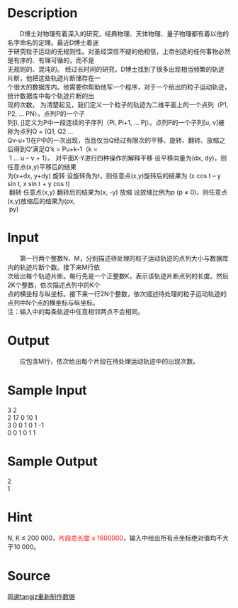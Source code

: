 
# Description

<div class="content"><p>　　D博士对物理有着深入的研究，经典物理、天体物理、量子物理都有着以他的名字命名的定理。最近D博士着迷<br/>
于研究粒子运动的无规则性。对圣经深信不疑的他相信，上帝创造的任何事物必然是有序的、有理可循的，而不是<br/>
无规则的、混沌的。 经过长时间的研究，D博士找到了很多出现相当频繁的轨迹片断，他把这些轨迹片断储存在一<br/>
个很大的数据库内。他需要你帮助他写一个程序，对于一个给出的粒子运动轨迹，统计数据库中每个轨迹片断的出<br/>
现的次数。 为清楚起见，我们定义一个粒子的轨迹为二维平面上的一个点列（P1, P2, … PN）。点列P的一个子<br/>
列[i, j]定义为P中一段连续的子序列（Pi, Pi+1, … Pj）。点列P的一个子列[u, v]被称为点列Q = (Q1, Q2 … <br/>
Qv-u+1)在P中的一次出现，当且仅当Q经过有限次的平移、旋转、翻转、放缩之后得到Q’满足Q’k = Pu+k-1（k =<br/>
 1 … u – v + 1）。 对平面X-Y进行四种操作的解释平移 设平移向量为(dx, dy)，则任意点(x,y)平移后的结果<br/>
为(x+dx, y+dy) 旋转 设旋转角为t，则任意点(x,y)旋转后的结果为 (x cos t – y sin t, x sin t + y cos t)<br/>
 翻转 任意点(x,y) 翻转后的结果为(x, -y) 放缩 设放缩比例为p (p ≠ 0)，则任意点(x,y)放缩后的结果为(px,<br/>
 py)</p></div>

# Input

<div class="content"><p>　　第一行两个整数N、M，分别描述待处理的粒子运动轨迹的点列大小与数据库内的轨迹片断个数。接下来M行依<br/>
次给出每个轨迹片断。每行先是一个正整数K，表示该轨迹片断点列的长度。然后2K个整数，依次描述点列中的K个<br/>
点的横坐标与纵坐标。接下来一行2N个整数，依次描述待处理的粒子运动轨迹的点列中N个点的横坐标与纵坐标。<br/>
注：输入中的每条轨迹中任意相邻两点不会相同。</p></div>

# Output

<div class="content"><p>　　应包含M行，依次给出每个片段在待处理运动轨迹中的出现次数。</p></div>

# Sample Input

<div class="content"><span class="sampledata">3 2<br/>
2 17 0 10 1<br/>
3 0 0 1 0 1 -1<br/>
0 0 1 0 1 1</span></div>

# Sample Output

<div class="content"><span class="sampledata">2<br/>
1</span></div>

# Hint

<div class="content"><p></p><p>N, K ≤ 200 000，<span style="color: rgb(255, 0, 0);">片段总长度 ≤ 1600000</span>，输入中给出所有点坐标绝对值均不大于10 000。</p><p></p></div>

# Source

<div class="content"><p><a href="problemset.php?search=鸣谢tangjz重新制作数据">鸣谢tangjz重新制作数据</a></p></div>

